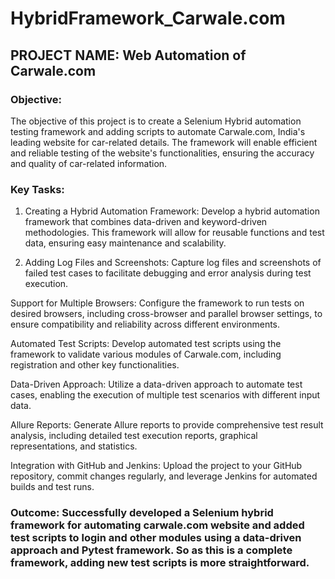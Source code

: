 # HybridFramework_Carwale.com
## PROJECT NAME: Web Automation of Carwale.com

### Objective: 
The objective of this project is to create a Selenium Hybrid automation testing framework and adding scripts to automate Carwale.com, India's leading website for car-related details. The framework will enable efficient and reliable testing of the website's functionalities, ensuring the accuracy and quality of car-related information.

### Key Tasks: 
1. Creating a Hybrid Automation Framework: Develop a hybrid automation framework that combines data-driven and keyword-driven methodologies. This framework will allow for reusable functions and test data, ensuring easy maintenance and scalability.

2. Adding Log Files and Screenshots: Capture log files and screenshots of failed test cases to facilitate debugging and error analysis during test execution.

Support for Multiple Browsers: Configure the framework to run tests on desired browsers, including cross-browser and parallel browser settings, to ensure compatibility and reliability across different environments.

Automated Test Scripts: Develop automated test scripts using the framework to validate various modules of Carwale.com, including registration and other key functionalities.

Data-Driven Approach: Utilize a data-driven approach to automate test cases, enabling the execution of multiple test scenarios with different input data.

Allure Reports: Generate Allure reports to provide comprehensive test result analysis, including detailed test execution reports, graphical representations, and statistics.

Integration with GitHub and Jenkins: Upload the project to your GitHub repository, commit changes regularly, and leverage Jenkins for automated builds and test runs.

### Outcome: Successfully developed a Selenium hybrid framework for automating carwale.com website and added test scripts to login and other modules using a data-driven approach and Pytest framework. So as this is a complete framework, adding new test scripts is more straightforward.
